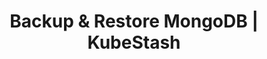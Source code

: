 ---
title: Backup & Restore MongoDB | KubeStash
menu:
  docs_{{ .version }}:
    identifier: guides-mongodb-backup-stashv2
    name: KubeStash (aka Stash 2.0)
    parent: guides-mongodb-backup
    weight: 50
menu_name: docs_{{ .version }}
---